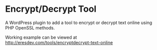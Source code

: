 # Encrypt/Decrypt Tool

A WordPress plugin to add a tool to encrypt or decrypt text online using PHP OpenSSL methods.

Working example can be viewed at  http://eresdev.com/tools/encryptdecrypt-text-online
